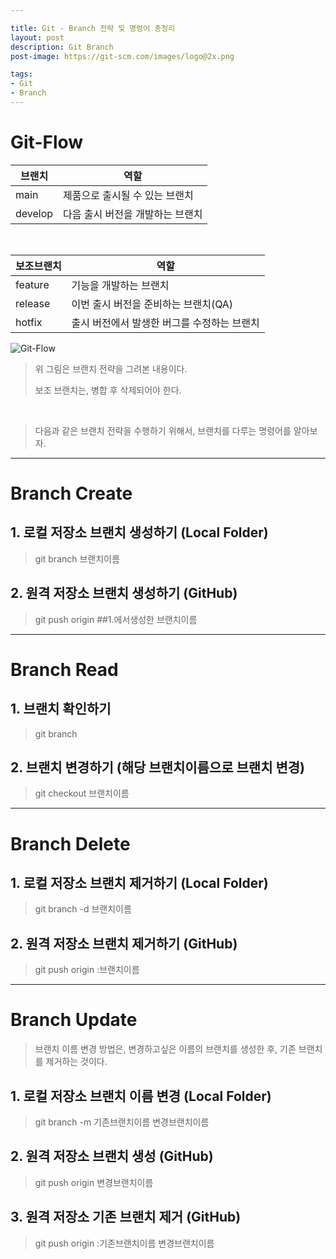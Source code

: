 ```yaml
---

title: Git - Branch 전략 및 명령어 총정리 
layout: post
description: Git Branch
post-image: https://git-scm.com/images/logo@2x.png

tags:
- Git
- Branch
---
```


# Git-Flow

| 브랜치     | 역할 |
|---------|-------------------|
| main    | 제품으로 출시될 수 있는 브랜치 |
| develop | 다음 출시 버전을 개발하는 브랜치 |

<br>

|보조브랜치| 역할                       |
|---|--------------------------|
| feature | 기능을 개발하는 브랜치             |
| release | 이번 출시 버전을 준비하는 브랜치(QA)   |
| hotfix | 출시 버전에서 발생한 버그를 수정하는 브랜치 |

![Git-Flow](https://user-images.githubusercontent.com/60564431/179346591-d0edee5e-1bff-4600-aee0-330590bdffde.jpg)

> 위 그림은 브랜치 전략을 그려본 내용이다.
> 
> 보조 브랜치는, 병합 후 삭제되어야 한다.

<br>

> 다음과 같은 브랜치 전략을 수행하기 위해서, 브랜치를 다루는 명령어를 알아보자.

---

# Branch Create


## 1. 로컬 저장소 브랜치 생성하기 (Local Folder)
> git branch 브랜치이름

## 2. 원격 저장소 브랜치 생성하기 (GitHub)
> git push origin ##1.에서생성한 브랜치이름

---

# Branch Read

## 1. 브랜치 확인하기
> git branch

## 2. 브랜치 변경하기 (해당 브랜치이름으로 브랜치 변경)
> git checkout 브랜치이름

---

# Branch Delete

## 1. 로컬 저장소 브랜치 제거하기 (Local Folder)
> git branch -d 브랜치이름

## 2. 원격 저장소 브랜치 제거하기 (GitHub)
> git push origin :브랜치이름

---

# Branch Update

> 브랜치 이름 변경 방법은, 변경하고싶은 이름의 브랜치를 생성한 후, 기존 브랜치를 제거하는 것이다.


## 1. 로컬 저장소 브랜치 이름 변경 (Local Folder)
> git branch -m 기존브랜치이름 변경브랜치이름


## 2. 원격 저장소 브랜치 생성 (GitHub)
> git push origin 변경브랜치이름

## 3. 원격 저장소 기존 브랜치 제거 (GitHub)
> git push origin :기존브랜치이름 변경브랜치이름